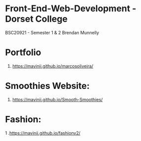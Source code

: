 # Front-End-Web-Development - Dorset College
BSC20921 - Semester 1 &amp; 2 Brendan Munnelly

# Portfolio
1. https://mavinii.github.io/marcosoliveira/

# Smoothies Website:
1. https://mavinii.github.io/Smooth-Smoothies/

# Fashion:
1 .https://mavinii.github.io/fashionv2/
